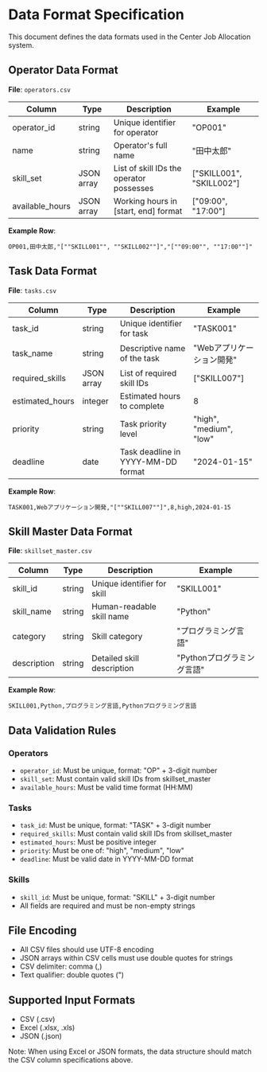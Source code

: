 # Data Format Specification

This document defines the data formats used in the Center Job Allocation system.

## Operator Data Format

**File**: `operators.csv`

| Column | Type | Description | Example |
|--------|------|-------------|---------|
| operator_id | string | Unique identifier for operator | "OP001" |
| name | string | Operator's full name | "田中太郎" |
| skill_set | JSON array | List of skill IDs the operator possesses | ["SKILL001", "SKILL002"] |
| available_hours | JSON array | Working hours in [start, end] format | ["09:00", "17:00"] |

**Example Row**:
```csv
OP001,田中太郎,"[""SKILL001"", ""SKILL002""]","[""09:00"", ""17:00""]"
```

## Task Data Format

**File**: `tasks.csv`

| Column | Type | Description | Example |
|--------|------|-------------|---------|
| task_id | string | Unique identifier for task | "TASK001" |
| task_name | string | Descriptive name of the task | "Webアプリケーション開発" |
| required_skills | JSON array | List of required skill IDs | ["SKILL007"] |
| estimated_hours | integer | Estimated hours to complete | 8 |
| priority | string | Task priority level | "high", "medium", "low" |
| deadline | date | Task deadline in YYYY-MM-DD format | "2024-01-15" |

**Example Row**:
```csv
TASK001,Webアプリケーション開発,"[""SKILL007""]",8,high,2024-01-15
```

## Skill Master Data Format

**File**: `skillset_master.csv`

| Column | Type | Description | Example |
|--------|------|-------------|---------|
| skill_id | string | Unique identifier for skill | "SKILL001" |
| skill_name | string | Human-readable skill name | "Python" |
| category | string | Skill category | "プログラミング言語" |
| description | string | Detailed skill description | "Pythonプログラミング言語" |

**Example Row**:
```csv
SKILL001,Python,プログラミング言語,Pythonプログラミング言語
```

## Data Validation Rules

### Operators
- `operator_id`: Must be unique, format: "OP" + 3-digit number
- `skill_set`: Must contain valid skill IDs from skillset_master
- `available_hours`: Must be valid time format (HH:MM)

### Tasks
- `task_id`: Must be unique, format: "TASK" + 3-digit number
- `required_skills`: Must contain valid skill IDs from skillset_master
- `estimated_hours`: Must be positive integer
- `priority`: Must be one of: "high", "medium", "low"
- `deadline`: Must be valid date in YYYY-MM-DD format

### Skills
- `skill_id`: Must be unique, format: "SKILL" + 3-digit number
- All fields are required and must be non-empty strings

## File Encoding
- All CSV files should use UTF-8 encoding
- JSON arrays within CSV cells must use double quotes for strings
- CSV delimiter: comma (,)
- Text qualifier: double quotes (")

## Supported Input Formats
- CSV (.csv)
- Excel (.xlsx, .xls)
- JSON (.json)

Note: When using Excel or JSON formats, the data structure should match the CSV column specifications above.